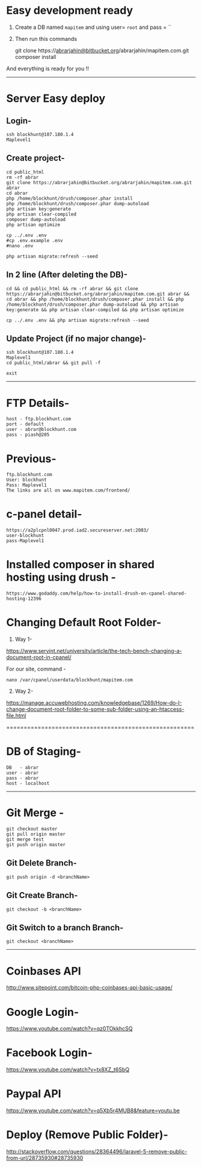 # Easy development ready #

1. Create a DB named `mapitem` and using user= `root` and pass = ``
2. Then run this commands

	git clone https://abrarjahin@bitbucket.org/abrarjahin/mapitem.com.git
	composer install

And everything is ready for you !!

___________________________________________________________________________

# Server Easy deploy #

Login-
------

	ssh blockhunt@107.180.1.4
	Maplevel1

Create project-
---------------

	cd public_html
	rm -rf abrar
	git clone https://abrarjahin@bitbucket.org/abrarjahin/mapitem.com.git abrar
	cd abrar
	php /home/blockhunt/drush/composer.phar install
	php /home/blockhunt/drush/composer.phar dump-autoload
	php artisan key:generate
	php artisan clear-compiled
	composer dump-autoload
	php artisan optimize

	cp ../.env .env
	#cp .env.example .env
	#nano .env

	php artisan migrate:refresh --seed

In 2 line (After deleting the DB)-
----------------------------------

	cd && cd public_html && rm -rf abrar && git clone https://abrarjahin@bitbucket.org/abrarjahin/mapitem.com.git abrar && cd abrar && php /home/blockhunt/drush/composer.phar install && php /home/blockhunt/drush/composer.phar dump-autoload && php artisan key:generate && php artisan clear-compiled && php artisan optimize

	cp ../.env .env && php artisan migrate:refresh --seed

Update Project (if no major change)-
------------------------------------

	ssh blockhunt@107.180.1.4
	Maplevel1
	cd public_html/abrar && git pull -f

	exit

___________________________________________________________________________________________

FTP Details-
============================

	host - ftp.blockhunt.com
	port - default
	user - abrar@blockhunt.com
	pass - piash@205

Previous-
=====================================================

	ftp.blockhunt.com
	User: blockhunt
	Pass: Maplevel1
	The links are all on www.mapitem.com/frontend/

c-panel detail-
===============

	https://a2plcpnl0047.prod.iad2.secureserver.net:2083/
	user-blockhunt
	pass-Maplevel1

Installed composer in shared hosting using drush -
==================================================

	https://www.godaddy.com/help/how-to-install-drush-on-cpanel-shared-hosting-12396

Changing Default Root Folder-
=============================

1. Way 1-

https://www.servint.net/university/article/the-tech-bench-changing-a-document-root-in-cpanel/

For our site, command -

	nano /var/cpanel/userdata/blockhunt/mapitem.com

2. Way 2-

https://manage.accuwebhosting.com/knowledgebase/1269/How-do-I-change-document-root-folder-to-some-sub-folder-using-an-htaccess-file.html

======================================================

DB of Staging-
===================

	DB   - abrar
	user - abrar
	pass - abrar
	host - localhost

------------------------------------------------------

Git Merge -
===========

	git checkout master
	git pull origin master
	git merge test
	git push origin master

Git Delete Branch-
------------------

	git push origin -d <branchName>

Git Create Branch-
------------------

	git checkout -b <branchName>

Git Switch to a branch Branch-
------------------------------

	git checkout <branchName>




-------------------------------------------------------------------------

Coinbases API
=============
http://www.sitepoint.com/bitcoin-php-coinbases-api-basic-usage/

Google Login-
=============
https://www.youtube.com/watch?v=qz0TOkkhcSQ

Facebook Login-
===============
https://www.youtube.com/watch?v=tx8XZ_t6SbQ

Paypal API
==========
https://www.youtube.com/watch?v=q5Xb5r4MUB8&feature=youtu.be

Deploy (Remove Public Folder)-
==============================
http://stackoverflow.com/questions/28364496/laravel-5-remove-public-from-url/28735930#28735930
